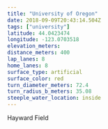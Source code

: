 ```yaml
---
title: "University of Oregon"
date: 2018-09-09T20:43:14.504Z
tags: ["university"]
latitude: 44.0423474
longitude: -123.0703518
elevation_meters: 
distance_meters: 400
lap_lanes: 8
home_lanes: 8
surface_type: artificial
surface_color: red
turn_diameter_meters: 72.4
turn_radius_b_meters: 35.08
steeple_water_location: inside
---
```

Hayward Field
<!--more-->
